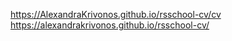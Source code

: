 https://AlexandraKrivonos.github.io/rsschool-cv/cv
https://alexandrakrivonos.github.io/rsschool-cv/
